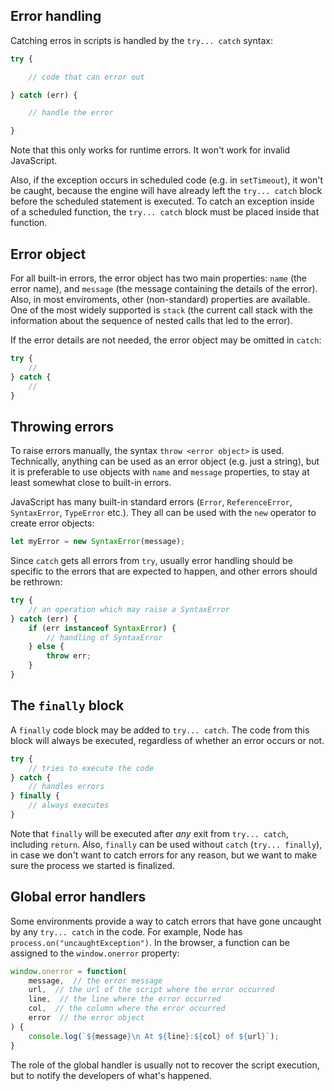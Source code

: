 ## Error handling

Catching erros in scripts is handled by the `try... catch` syntax:

```js
try {

    // code that can error out

} catch (err) {

    // handle the error

}
```

Note that this only works for runtime errors. It won't work for invalid JavaScript.

Also, if the exception occurs in scheduled code (e.g. in `setTimeout`), it won't be caught, because the engine will have already left the `try... catch` block before the scheduled statement is executed. To catch an exception inside of a scheduled function, the `try... catch` block must be placed inside that function.

## Error object

For all built-in errors, the error object has two main properties: `name` (the error name), and `message` (the message containing the details of the error). Also, in most enviroments, other (non-standard) properties are available. One of the most widely supported is `stack` (the current call stack with the information about the sequence of nested calls that led to the error).

If the error details are not needed, the error object may be omitted in `catch`:

```js
try {
    //
} catch {
    //
}
```

## Throwing errors

To raise errors manually, the syntax `throw <error object>` is used. Technically, anything can be used as an error object (e.g. just a string), but it is preferable to use objects with `name` and `message` properties, to stay at least somewhat close to built-in errors.

JavaScript has many built-in standard errors (`Error`, `ReferenceError`, `SyntaxError`, `TypeError` etc.). They all can be used with the `new` operator to create error objects:

```js
let myError = new SyntaxError(message);
```

Since `catch` gets all errors from `try`, usually error handling should be specific to the errors that are expected to happen, and other errors should be rethrown:

```js
try {
    // an operation which may raise a SyntaxError
} catch (err) {
    if (err instanceof SyntaxError) {
        // handling of SyntaxError
    } else {
        throw err;
    }
}
```

## The `finally` block

A `finally` code block may be added to `try... catch`. The code from this block will always be executed, regardless of whether an error occurs or not.

```js
try {
    // tries to execute the code
} catch {
    // handles errors
} finally {
    // always executes
}
```

Note that `finally` will be executed after *any* exit from `try... catch`, including `return`. Also, `finally` can be used without `catch` (`try... finally`), in case we don't want to catch errors for any reason, but we want to make sure the process we started is finalized.

## Global error handlers

Some environments provide a way to catch errors that have gone uncaught by any `try... catch` in the code. For example, Node has `process.on("uncaughtException")`. In the browser, a function can be assigned to the `window.onerror` property:

```js
window.onerror = function(
    message,  // the error message
    url,  // the url of the script where the error occurred
    line,  // the line where the error occurred
    col,  // the column where the error occurred
    error  // the error object
) {
    console.log(`${message}\n At ${line}:${col} of ${url}`);
}
```

The role of the global handler is usually not to recover the script execution, but to notify the developers of what's happened.
